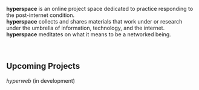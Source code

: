 
**hyperspace** is an online project space dedicated to practice responding to the post-internet condition.  
**hyperspace** collects and shares materials that work under or research under the umbrella of information, technology, and the internet.  
**hyperspace** meditates on what it means to be a networked being.<br><br><br>

## Upcoming Projects
*hyperweb* (in development)
